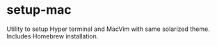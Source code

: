 # setup-mac
Utility to setup Hyper terminal and MacVim with same solarized theme. Includes Homebrew installation.
